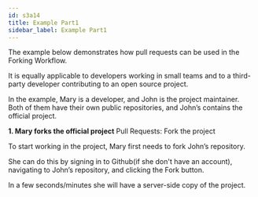 ```yaml
---
id: s3a14
title: Example Part1
sidebar_label: Example Part1
---
```


The example below demonstrates how pull requests can be used in the Forking Workflow.

It is equally applicable to developers working in small teams and to a third-party developer contributing to an open source project.




In the example, Mary is a developer, and John is the project maintainer.
Both of them have their own public repositories, and John’s contains the official project.







**1. Mary forks the official project**
Pull Requests: Fork the project


To start working in the project, Mary first needs to fork John’s  repository.




She can do this by signing in to Github(if she don't have an account), navigating to John’s repository, and clicking the Fork button.



In a few seconds/minutes she will have a server-side copy of the project.
